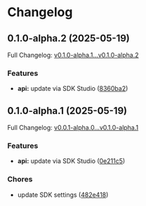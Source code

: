 # Changelog

## 0.1.0-alpha.2 (2025-05-19)

Full Changelog: [v0.1.0-alpha.1...v0.1.0-alpha.2](https://github.com/ankitdas13/goMon/compare/v0.1.0-alpha.1...v0.1.0-alpha.2)

### Features

* **api:** update via SDK Studio ([8360ba2](https://github.com/ankitdas13/goMon/commit/8360ba27f4f1d44cfecf4ddc6dde4ec38e4faef8))

## 0.1.0-alpha.1 (2025-05-19)

Full Changelog: [v0.0.1-alpha.0...v0.1.0-alpha.1](https://github.com/ankitdas13/goMon/compare/v0.0.1-alpha.0...v0.1.0-alpha.1)

### Features

* **api:** update via SDK Studio ([0e211c5](https://github.com/ankitdas13/goMon/commit/0e211c580e222538cb721d4634e37d4324f1d207))


### Chores

* update SDK settings ([482e418](https://github.com/ankitdas13/goMon/commit/482e418bfc91496df02c1f791d5a8f88ee937403))
